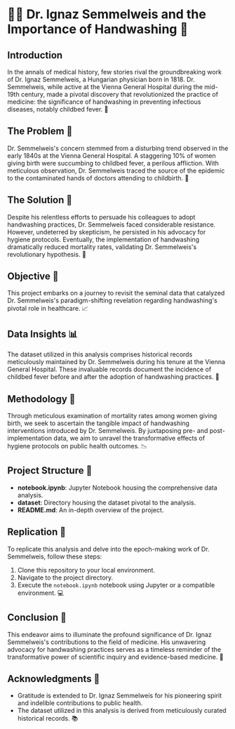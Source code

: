 # 👨‍⚕️ Dr. Ignaz Semmelweis and the Importance of Handwashing 🧼

## Introduction
In the annals of medical history, few stories rival the groundbreaking work of Dr. Ignaz Semmelweis, a Hungarian physician born in 1818. Dr. Semmelweis, while active at the Vienna General Hospital during the mid-19th century, made a pivotal discovery that revolutionized the practice of medicine: the significance of handwashing in preventing infectious diseases, notably childbed fever. 🌟

## The Problem 🚨
Dr. Semmelweis's concern stemmed from a disturbing trend observed in the early 1840s at the Vienna General Hospital. A staggering 10% of women giving birth were succumbing to childbed fever, a perilous affliction. With meticulous observation, Dr. Semmelweis traced the source of the epidemic to the contaminated hands of doctors attending to childbirth. 🤚

## The Solution 🛁
Despite his relentless efforts to persuade his colleagues to adopt handwashing practices, Dr. Semmelweis faced considerable resistance. However, undeterred by skepticism, he persisted in his advocacy for hygiene protocols. Eventually, the implementation of handwashing dramatically reduced mortality rates, validating Dr. Semmelweis's revolutionary hypothesis. 🏥

## Objective 🎯
This project embarks on a journey to revisit the seminal data that catalyzed Dr. Semmelweis's paradigm-shifting revelation regarding handwashing's pivotal role in healthcare. 📈

## Data Insights 📊
The dataset utilized in this analysis comprises historical records meticulously maintained by Dr. Semmelweis during his tenure at the Vienna General Hospital. These invaluable records document the incidence of childbed fever before and after the adoption of handwashing practices. 📜

## Methodology 🧪
Through meticulous examination of mortality rates among women giving birth, we seek to ascertain the tangible impact of handwashing interventions introduced by Dr. Semmelweis. By juxtaposing pre- and post-implementation data, we aim to unravel the transformative effects of hygiene protocols on public health outcomes. 📉

## Project Structure 📁
- **notebook.ipynb**: Jupyter Notebook housing the comprehensive data analysis.
- **dataset**: Directory housing the dataset pivotal to the analysis.
- **README.md**: An in-depth overview of the project.

## Replication 🔄
To replicate this analysis and delve into the epoch-making work of Dr. Semmelweis, follow these steps:
1. Clone this repository to your local environment.
2. Navigate to the project directory.
3. Execute the `notebook.ipynb` notebook using Jupyter or a compatible environment. 💻

## Conclusion 🎉
This endeavor aims to illuminate the profound significance of Dr. Ignaz Semmelweis's contributions to the field of medicine. His unwavering advocacy for handwashing practices serves as a timeless reminder of the transformative power of scientific inquiry and evidence-based medicine. 🌟

## Acknowledgments 🙏
- Gratitude is extended to Dr. Ignaz Semmelweis for his pioneering spirit and indelible contributions to public health.
- The dataset utilized in this analysis is derived from meticulously curated historical records. 📚
